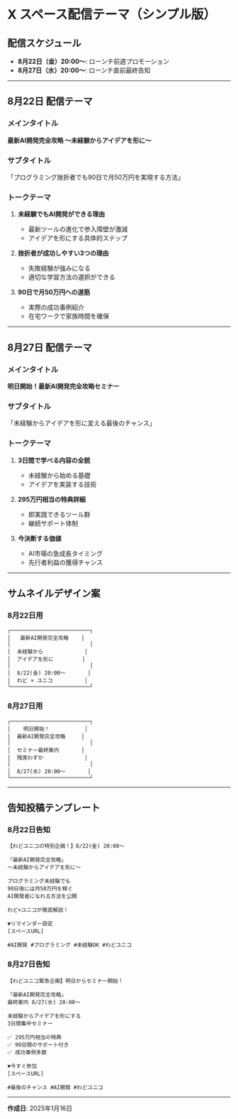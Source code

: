 # X スペース配信テーマ（シンプル版）

## 配信スケジュール
- **8月22日（金）20:00〜**: ローンチ前週プロモーション
- **8月27日（水）20:00〜**: ローンチ直前最終告知

---

## 8月22日 配信テーマ

### メインタイトル
**最新AI開発完全攻略 〜未経験からアイデアを形に〜**

### サブタイトル
「プログラミング挫折者でも90日で月50万円を実現する方法」

### トークテーマ
1. **未経験でもAI開発ができる理由**
   - 最新ツールの進化で参入障壁が激減
   - アイデアを形にする具体的ステップ

2. **挫折者が成功しやすい3つの理由**
   - 失敗経験が強みになる
   - 適切な学習方法の選択ができる

3. **90日で月50万円への道筋**
   - 実際の成功事例紹介
   - 在宅ワークで家族時間を確保

---

## 8月27日 配信テーマ

### メインタイトル
**明日開始！最新AI開発完全攻略セミナー**

### サブタイトル
「未経験からアイデアを形に変える最後のチャンス」

### トークテーマ
1. **3日間で学べる内容の全貌**
   - 未経験から始める基礎
   - アイデアを実装する技術

2. **295万円相当の特典詳細**
   - 即実践できるツール群
   - 継続サポート体制

3. **今決断する価値**
   - AI市場の急成長タイミング
   - 先行者利益の獲得チャンス

---

## サムネイルデザイン案

### 8月22日用
```
┌─────────────────────────┐
│   最新AI開発完全攻略    │
│                         │
│  未経験から             │
│  アイデアを形に         │
│                         │
│  8/22(金) 20:00〜       │
│  わど × ユニコ          │
└─────────────────────────┘
```

### 8月27日用
```
┌─────────────────────────┐
│    明日開始！           │
│  最新AI開発完全攻略     │
│                         │
│  セミナー最終案内       │
│  残席わずか             │
│                         │
│  8/27(水) 20:00〜       │
└─────────────────────────┘
```

---

## 告知投稿テンプレート

### 8月22日告知
```
【わどユニコの特別企画！】8/22(金) 20:00〜

「最新AI開発完全攻略」
〜未経験からアイデアを形に〜

プログラミング未経験でも
90日後には月50万円を稼ぐ
AI開発者になれる方法を公開

わど×ユニコが徹底解説！

▼リマインダー設定
[スペースURL]

#AI開発 #プログラミング #未経験OK #わどユニコ
```

### 8月27日告知
```
【わどユニコ緊急企画】明日からセミナー開始！

「最新AI開発完全攻略」
最終案内 8/27(水) 20:00〜

未経験からアイデアを形にする
3日間集中セミナー

✅ 295万円相当の特典
✅ 90日間のサポート付き
✅ 成功事例多数

▼今すぐ参加
[スペースURL]

#最後のチャンス #AI開発 #わどユニコ
```

---

**作成日**: 2025年1月16日